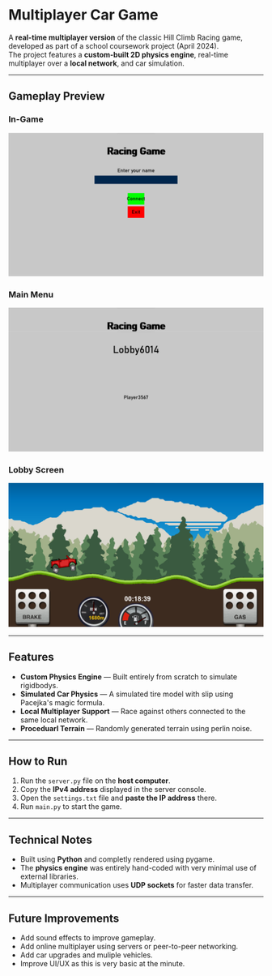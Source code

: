 # Multiplayer Car Game

A **real-time multiplayer version** of the classic Hill Climb Racing game, developed as part of a school coursework project (April 2024).  
The project features a **custom-built  2D physics engine**, real-time multiplayer over a **local network**, and car simulation.

---

## Gameplay Preview

### In-Game
![Gameplay](img1.png)

### Main Menu
![Main Menu](img2.png)

### Lobby Screen
![Lobby Screen](img3.png)

---

## Features

- **Custom Physics Engine** — Built entirely from scratch to simulate rigidbodys.  
- **Simulated Car Physics** — A simulated tire model with slip using Pacejka's magic formula.
- **Local Multiplayer Support** — Race against others connected to the same local network.  
- **Proceduarl Terrain** — Randomly generated terrain using perlin noise.  

---

## How to Run

1. Run the `server.py` file on the **host computer**.  
2. Copy the **IPv4 address** displayed in the server console.  
3. Open the `settings.txt` file and **paste the IP address** there.  
4. Run `main.py` to start the game.  

---

## Technical Notes

- Built using **Python** and completly rendered using pygame.  
- The **physics engine** was entirely hand-coded with very minimal use of external libraries.  
- Multiplayer communication uses **UDP sockets** for faster data transfer.  

---

## Future Improvements

- Add sound effects to improve gameplay.
- Add online multiplayer using servers or peer-to-peer networking.  
- Add car upgrades and muliple vehicles.
- Improve UI/UX as this is very basic at the minute.  
